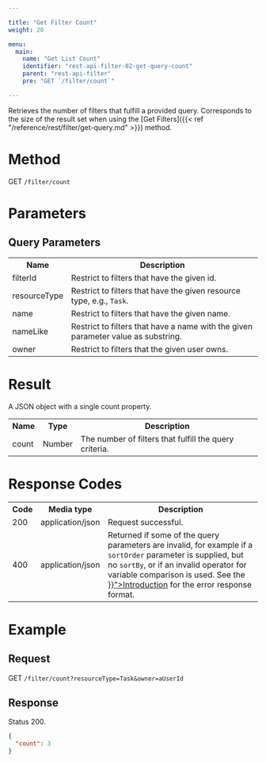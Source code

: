 ```yaml
---

title: "Get Filter Count"
weight: 20

menu:
  main:
    name: "Get List Count"
    identifier: "rest-api-filter-02-get-query-count"
    parent: "rest-api-filter"
    pre: "GET `/filter/count`"

---
```



Retrieves the number of filters that fulfill a provided query. Corresponds to the size of the result set
when using the [Get Filters]({{< ref "/reference/rest/filter/get-query.md" >}}) method.


# Method

GET `/filter/count`


# Parameters

## Query Parameters

<table class="table table-striped">
  <tr>
    <th>Name</th>
    <th>Description</th>
  </tr>
  <tr>
    <td>filterId</td>
    <td>Restrict to filters that have the given id.</td>
  </tr>
  <tr>
    <td>resourceType</td>
    <td>Restrict to filters that have the given resource type, e.g., <code>Task</code>.</td>
  </tr>
  <tr>
    <td>name</td>
    <td>Restrict to filters that have the given name.</td>
  </tr>
  <tr>
    <td>nameLike</td>
    <td>Restrict to filters that have a name with the given parameter value as substring.</td>
  </tr>
  <tr>
    <td>owner</td>
    <td>Restrict to filters that the given user owns.</td>
  </tr>
</table>


# Result

A JSON object with a single count property.

<table class="table table-striped">
  <tr>
    <th>Name</th>
    <th>Type</th>
    <th>Description</th>
  </tr>
  <tr>
    <td>count</td>
    <td>Number</td>
    <td>The number of filters that fulfill the query criteria.</td>
  </tr>
</table>


# Response Codes

<table class="table table-striped">
  <tr>
    <th>Code</th>
    <th>Media type</th>
    <th>Description</th>
  </tr>
  <tr>
    <td>200</td>
    <td>application/json</td>
    <td>Request successful.</td>
  </tr>
  <tr>
    <td>400</td>
    <td>application/json</td>
    <td>
      Returned if some of the query parameters are invalid, for example if a <code>sortOrder</code>
      parameter is supplied, but no <code>sortBy</code>, or if an invalid operator for variable
      comparison is used. See the <a href="{{< ref "/reference/rest/overview/_index.md#error-handling" >}}">Introduction</a> for the
      error response format.
    </td>
  </tr>
</table>


# Example

## Request


GET `/filter/count?resourceType=Task&owner=aUserId`

## Response

Status 200.

```json
{
  "count": 3
}
```
